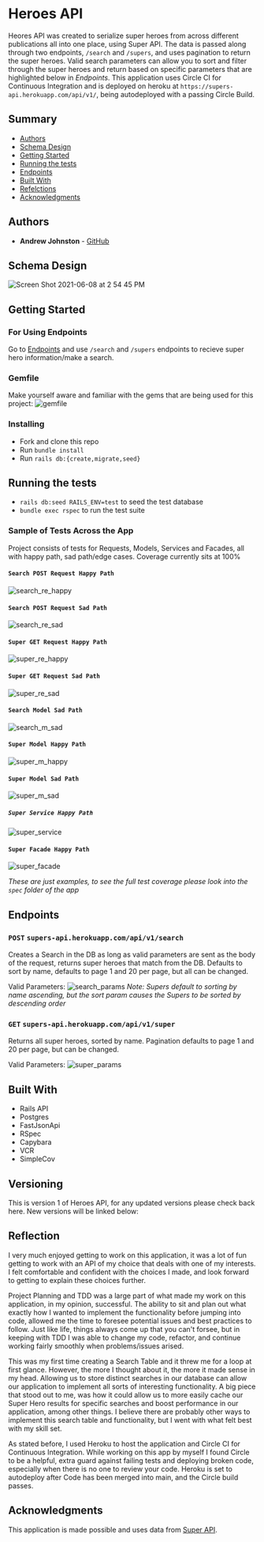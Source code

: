 # Heroes API

Heores API was created to serialize super heroes from across different publications all into one place, using Super API. The data is passed along through two endpoints, `/search` and `/supers`, and uses pagination to return the super heroes. Valid search parameters can allow you to sort and filter through the super heroes and return based on specific parameters that are highlighted below in *Endpoints*. This application uses Circle CI for Continuous Integration and is deployed on heroku at `https://supers-api.herokuapp.com/api/v1/`, being autodeployed with a passing Circle Build.

## Summary

  - [Authors](#authors)
  - [Schema Design](#schema-design)
  - [Getting Started](#getting-started)
  - [Running the tests](#running-the-tests)
  - [Endpoints](#endpoints)
  - [Built With](#built-with)
  - [Refelctions](#reflections)
  - [Acknowledgments](#acknowledgments)

## Authors

  - **Andrew Johnston** - 
    [GitHub](https://github.com/avjohnston)
    
## Schema Design
![Screen Shot 2021-06-08 at 2 54 45 PM](https://user-images.githubusercontent.com/72912074/121256295-a2009300-c869-11eb-9d73-8d257d284dac.png)

## Getting Started

### For Using Endpoints

Go to [Endpoints](#endpoints) and use `/search` and `/supers` endpoints to recieve super hero information/make a search.

### Gemfile

Make yourself aware and familiar with the gems that are being used for this project:
![gemfile](https://user-images.githubusercontent.com/72912074/121235659-52fb3380-c852-11eb-9fdd-184383830767.png)

### Installing

- Fork and clone this repo
- Run `bundle install`
- Run `rails db:{create,migrate,seed}`

## Running the tests

- `rails db:seed RAILS_ENV=test` to seed the test database
- `bundle exec rspec` to run the test suite

### Sample of Tests Across the App

Project consists of tests for Requests, Models, Services and Facades, all with happy path, sad path/edge cases.
Coverage currently sits at 100%

#### `Search POST Request Happy Path`
![search_re_happy](https://user-images.githubusercontent.com/72912074/121247739-d4a58e00-c85f-11eb-9e20-0fb10e0c1138.png)

#### `Search POST Request Sad Path`
![search_re_sad](https://user-images.githubusercontent.com/72912074/121247759-da02d880-c85f-11eb-95ff-03b0338aead7.png)

#### `Super GET Request Happy Path`
![super_re_happy](https://user-images.githubusercontent.com/72912074/121247784-dff8b980-c85f-11eb-885a-8b3d5378f08f.png)

#### `Super GET Request Sad Path`
![super_re_sad](https://user-images.githubusercontent.com/72912074/121247802-e4bd6d80-c85f-11eb-9597-86a5b236fe6f.png)

#### `Search Model Sad Path`
![search_m_sad](https://user-images.githubusercontent.com/72912074/121247822-ea1ab800-c85f-11eb-9936-99f19626acc1.png)

#### `Super Model Happy Path`
![super_m_happy](https://user-images.githubusercontent.com/72912074/121247863-f69f1080-c85f-11eb-9cc5-76c03bf0c7ea.png)

#### `Super Model Sad Path`
![super_m_sad](https://user-images.githubusercontent.com/72912074/121247880-facb2e00-c85f-11eb-9f36-42847310db0c.png)

##### `Super Service Happy Path`
![super_service](https://user-images.githubusercontent.com/72912074/121247884-fdc61e80-c85f-11eb-8754-b8ccdf11e05f.png)

#### `Super Facade Happy Path`
![super_facade](https://user-images.githubusercontent.com/72912074/121247897-00287880-c860-11eb-97cb-410630bc2e0b.png)

_These are just examples, to see the full test coverage please look into the `spec` folder of the app_

## Endpoints

### `POST` `supers-api.herokuapp.com/api/v1/search`
Creates a Search in the DB as long as valid parameters are sent as the body of the request, returns super heroes that match from the DB. Defaults to sort by name, defaults to page 1 and 20 per page, but all can be changed.

Valid Parameters:
![search_params](https://user-images.githubusercontent.com/72912074/121243803-619a1880-c85b-11eb-9dce-6217fadaaaab.png)
_Note: Supers default to sorting by name ascending, but the sort param causes the Supers to be sorted by descending order_

### `GET` `supers-api.herokuapp.com/api/v1/super`
Returns all super heroes, sorted by name. Pagination defaults to page 1 and 20 per page, but can be changed.

Valid Parameters:
![super_params](https://user-images.githubusercontent.com/72912074/121243559-11bb5180-c85b-11eb-9fd1-b37013cfc470.png)

## Built With

  - Rails API
  - Postgres
  - FastJsonApi
  - RSpec
  - Capybara
  - VCR
  - SimpleCov

## Versioning

This is version 1 of Heroes API, for any updated versions please check back here. New versions will be linked below:

## Reflection
  
I very much enjoyed getting to work on this application, it was a lot of fun getting to work with an API of my choice that deals with one of my interests. I felt comfortable and confident with the choices I made, and look forward to getting to explain these choices further.

Project Planning and TDD was a large part of what made my work on this application, in my opinion, successful. The ability to sit and plan out what exactly how I wanted to implement the functionality before jumping into code, allowed me the time to foresee potential issues and best practices to follow. Just like life, things always come up that you can't forsee, but in keeping with TDD I was able to change my code, refactor, and continue working fairly smoothly when problems/issues arised.

This was my first time creating a Search Table and it threw me for a loop at first glance. However, the more I thought about it, the more it made sense in my head. Allowing us to store distinct searches in our database can allow our application to implement all sorts of interesting functionality. A big piece that stood out to me, was how it could allow us to more easily cache our Super Hero results for specific searches and boost performance in our application, among other things. I believe there are probably other ways to implement this search table and functionality, but I went with what felt best with my skill set.

As stated before, I used Heroku to host the application and Circle CI for Continuous Integration. While working on this app by myself I found Circle to be a helpful, extra guard against failing tests and deploying broken code, especially when there is no one to review your code. Heroku is set to autodeploy after Code has been merged into main, and the Circle build passes.

## Acknowledgments

This application is made possible and uses data from [Super API](https://akabab.github.io/superhero-api/api/).



